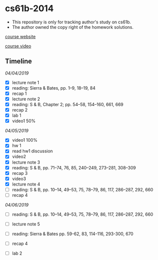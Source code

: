 # cs61b-2014
- This repository is only for tracking author's study on cs61b. 
- The author owned the copy right of the homework solutions.

[course website](https://people.eecs.berkeley.edu/~jrs/61b/)

[course video](http://www.infocobuild.com/education/audio-video-courses/computer-science/CS61B-Spring2014-Berkeley/lecture-03.html)

Timeline
------

*04/04/2019*
- [x] lecture note 1
- [x] reading: Sierra & Bates, pp. 1–9, 18–19, 84
- [x] recap 1
- [x] lecture note 2
- [x] reading: S & B, Chapter 2; pp. 54–58, 154–160, 661, 669
- [x] recap 2 
- [x] lab 1
- [x] video1 50%

*04/05/2019*
- [x] video1 100%
- [x] hw 1
- [x] read hw1 discussion
- [x] video2
- [x] lecture note 3
- [x] reading: S & B, pp. 71–74, 76, 85, 240–249, 273–281, 308–309
- [x] recap 3
- [x] video3
- [x] lecture note 4
- [ ] reading: S & B, pp. 10–14, 49–53, 75, 78–79, 86, 117, 286–287, 292, 660	
- [ ] recap 4 

*04/06/2019*
- [ ] reading: S & B, pp. 10–14, 49–53, 75, 78–79, 86, 117, 286–287, 292, 660	
- [ ] lecture note 5
- [ ] reading: Sierra & Bates pp. 59-62, 83, 114-116, 293-300, 670
- [ ] recap 4 
- [ ] lab 2

